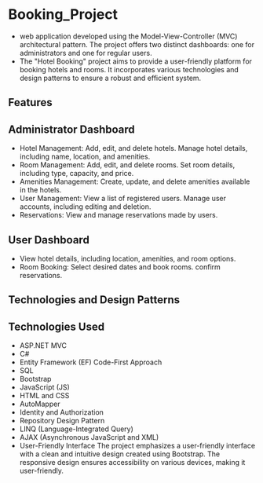 # Booking_Project
 * web application developed using the Model-View-Controller (MVC) architectural pattern. The project offers two distinct dashboards: one for administrators and one for regular users.
 * The "Hotel Booking" project aims to provide a user-friendly platform for booking hotels and rooms. It incorporates various technologies and design patterns to ensure a robust and efficient system.
## Features
 ## Administrator Dashboard
* Hotel Management:
  Add, edit, and delete hotels.
  Manage hotel details, including name, location, and amenities.
* Room Management:
  Add, edit, and delete rooms.
  Set room details, including type, capacity, and price.
* Amenities Management:
  Create, update, and delete amenities available in the hotels.
* User Management:
  View a list of registered users.
  Manage user accounts, including editing and deletion.
* Reservations:
  View and manage reservations made by users.
 ## User Dashboard

 * View hotel details, including location, amenities, and room options.
 * Room Booking:
   Select desired dates and book rooms.
   confirm reservations.
## Technologies and Design Patterns
 ## Technologies Used
 * ASP.NET MVC
 * C#
 * Entity Framework (EF) Code-First Approach
 * SQL
 * Bootstrap
 * JavaScript (JS)
 * HTML and CSS
 * AutoMapper
 * Identity and Authorization
 * Repository Design Pattern
 * LINQ (Language-Integrated Query)
 * AJAX (Asynchronous JavaScript and XML)
 * User-Friendly Interface
   The project emphasizes a user-friendly interface with a clean and intuitive design created using Bootstrap. The responsive design ensures accessibility on various devices, making it user-friendly.

